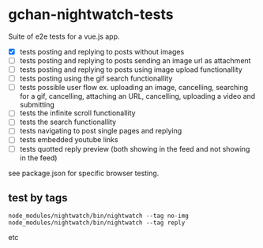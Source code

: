 # gchan-nightwatch-tests

Suite of e2e tests for a vue.js app.

- [x] tests posting and replying to posts without images
- [ ] tests posting and replying to posts sending an image url as attachment
- [ ] tests posting and replying to posts using image upload functionallity
- [ ] tests posting using the gif search functionallity
- [ ] tests possible user flow ex. uploading an image, cancelling, searching for a gif, cancelling, attaching an URL, cancelling, uploading a video and submitting
- [ ] tests the infinite scroll functionallity
- [ ] tests the search functionallity
- [ ] tests navigating to post single pages and replying
- [ ] tests embedded youtube links
- [ ] tests quotted reply preview \(both showing in the feed and not showing in the feed\)

see package.json for specific browser testing.

## test by tags

```
node_modules/nightwatch/bin/nightwatch --tag no-img
node_modules/nightwatch/bin/nightwatch --tag reply
```

etc
